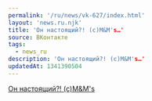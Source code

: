 ```yaml
---
permalink: '/ru/news/vk-627/index.html'
layout: 'news.ru.njk'
title: 'Он настоящий?! (с)M&M's…'
source: ВКонтакте
tags:
  - news_ru
description: 'Он настоящий?! (с)M&M's…'
updatedAt: 1341390504
---
```

[Он настоящий?! (с)M&M's](http://ojuwcltsou.minsy.ru/2jmj7l5rSw0yVb-vlWAYkK-YBwk=c2NpZW5jZS8yMDEyMDcwMy82OTExMDk0MzYuaHRtbA)
